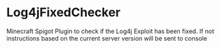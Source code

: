 # Log4jFixedChecker
Minecraft Spigot Plugin to check if the Log4j Exploit has been fixed. If not instructions based on the current server version will be sent to console
